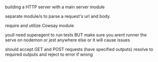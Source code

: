 building a HTTP server with a main server module

separate module/s to parse a request's url and body.

require and utilize Cowsay module

youll need superagent to run tests BUT make sure you arent runner the serve on nodemon or jest anywhere else or it will cause issues

should accept GET and POST requests (have specified outputs) resolve to required outputs and reject to error if wrong